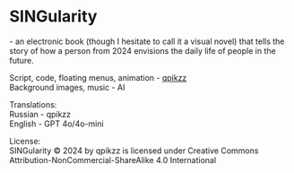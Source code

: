 # SINGularity
\- an electronic book (though I hesitate to call it a visual novel) that tells the story of how a person from 2024 envisions the daily life of people in the future.  

Script, code, floating menus, animation - [qpikzz](https://qpikzzbot.t.me/)  
Background images, music - AI  

Translations:  
Russian - qpikzz  
English - GPT 4o/4o-mini

License:  
SINGularity © 2024 by qpikzz is licensed under Creative Commons Attribution-NonCommercial-ShareAlike 4.0 International
